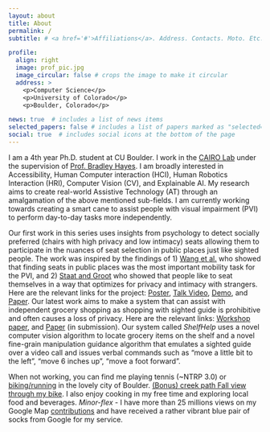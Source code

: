 ```yaml
---
layout: about
title: About
permalink: /
subtitle: # <a href='#'>Affiliations</a>. Address. Contacts. Moto. Etc.

profile:
  align: right
  image: prof_pic.jpg
  image_circular: false # crops the image to make it circular
  address: >
    <p>Computer Science</p>
    <p>University of Colorado</p>
    <p>Boulder, Colorado</p>

news: true  # includes a list of news items
selected_papers: false # includes a list of papers marked as "selected={true}"
social: true  # includes social icons at the bottom of the page
---
```


I am a 4th year Ph.D. student at CU Boulder. I work in the [CAIRO Lab](http://www.cairo-lab.com/) under the supervision of [Prof. Bradley Hayes](http://www.bradhayes.info/). I am broadly interested in Accessibility, Human Computer interaction (HCI), Human Robotics Interaction (HRI), Computer Vision (CV), and Explainable AI. My research aims to create real-world Assistive Technology (AT) through an amalgamation of the above mentioned sub-fields. I am currently working towards creating a smart cane to assist people with visual impairment (PVI) to perform day-to-day tasks more independently.

Our first work in this series uses insights from psychology to detect socially preferred (chairs with high privacy and low intimacy) seats allowing them to participate in the nuances of seat selection in public places just like sighted people. The work was inspired by the findings of 1) [Wang et al.](https://ieeexplore.ieee.org/servlet/Login?logout=/document/7989772) who showed that finding seats in public places was the most important mobility task for the PVI, and 2) [Staat and Groot](https://www.frontiersin.org/articles/10.3389/fpsyg.2019.00331/full) who showed that people like to seat themselves in a way that optimizes for privacy and intimacy with strangers. Here are the relevant links for the project: [Poster](https://shivendraagrawal.github.io/projects/social_guidance/), [Talk Video](https://www.youtube.com/watch?v=6lmUHh1aFFg), [Demo](https://drive.google.com/file/d/1Yfme7x78vR50FnI8D8HfA0JscTTCiXtD/view?usp=share_link), and [Paper](http://www.cairo-lab.com/papers/iros22.pdf). Our latest work aims to make a system that can assist with independent grocery shopping as shopping with sighted guide is prohibitive and often causes a loss of privacy. Here are the relevant links: [Workshop paper](https://shivendraagrawal.github.io/assets/pdf/social_guidance.pdf), and  [Paper](https://www.overleaf.com/read/yshtgfcrdhvg) (in submission). Our system called *ShelfHelp* uses a novel computer vision algorithm to locate grocery items on the shelf and a novel fine-grain manipulation guidance algorithm that emulates a sighted guide over a video call and issues verbal commands such as “move a little bit to the left”, “move 6 inches up”, “move a foot forward”.

When not working, you can find me playing tennis (~NTRP 3.0) or [biking/running](https://www.strava.com/athletes/31779193) in the lovely city of Boulder. [(Bonus) creek path Fall view through my bike](https://youtube.com/playlist?list=PLEcdUQuIeys3P7XsRJMF3zriFkCa77X0j). I also enjoy cooking in my free time and exploring local food and beverages.
*Minor-flex* - I have more than 25 millions views on my Google Map [contributions](https://www.google.com/maps/contrib/118433183916755884441/photos/) and have received a rather vibrant blue pair of socks from Google for my service. 


<!-- Write your biography here. Tell the world about yourself. Link to your favorite [subreddit](http://reddit.com). You can put a picture in, too. The code is already in, just name your picture `prof_pic.jpg` and put it in the `img/` folder.

Put your address / P.O. box / other info right below your picture. You can also disable any these elements by editing `profile` property of the YAML header of your `_pages/about.md`. Edit `_bibliography/papers.bib` and Jekyll will render your [publications page](/al-folio/publications/) automatically.

Link to your social media connections, too. This theme is set up to use [Font Awesome icons](http://fortawesome.github.io/Font-Awesome/) and [Academicons](https://jpswalsh.github.io/academicons/), like the ones below. Add your Facebook, Twitter, LinkedIn, Google Scholar, or just disable all of them. -->
